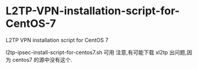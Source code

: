 L2TP-VPN-installation-script-for-CentOS-7
=========================================

L2TP VPN installation script for CentOS 7



l2tp-ipsec-install-script-for-centos7.sh 可用
注意,有可能下载 xl2tp 出问题,因为 centos7 的源中没有这个.
